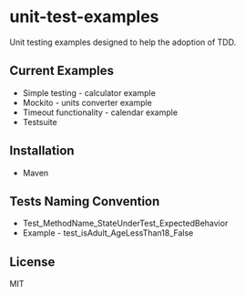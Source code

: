 # unit-test-examples
Unit testing examples designed to help the adoption of TDD.

## Current Examples
- Simple testing - calculator example
- Mockito - units converter example
- Timeout functionality - calendar example
- Testsuite

## Installation
- Maven 

## Tests Naming Convention
- Test_MethodName_StateUnderTest_ExpectedBehavior
- Example - test_isAdult_AgeLessThan18_False

## License 
MIT
